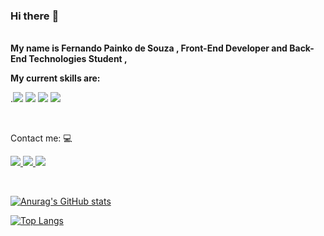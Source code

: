 ### Hi there :rocket:
<b><br>
My name is Fernando Painko de Souza , Front-End Developer and Back-End Technologies Student ,
<p>My current skills are:  </></p></b>  


 .<img src="https://img.shields.io/badge/CSS3-1572B6?style=for-the-badge&logo=css3&logoColor=white" />
 <img src="https://img.shields.io/badge/HTML5-E34F26?style=for-the-badge&logo=html5&logoColor=white" />
<img src="https://img.shields.io/badge/JavaScript-F7DF1E?style=for-the-badge&logo=javascript&logoColor=black" />
 <img src="https://img.shields.io/badge/React-20232A?style=for-the-badge&logo=react&logoColor=61DAFB" />

<br> 

Contact me: :computer:

<a href="https://www.linkedin.com/in/fernando-painko/"> <img src="https://img.shields.io/badge/LinkedIn-0077B5?style=for-the-badge&logo=linkedin&logoColor=white"/> </a>
<a href="tel+5512996706130"> <img src="https://img.shields.io/badge/WhatsApp-25D366?style=for-the-badge&logo=whatsapp&logoColor=white" /> </a>
<a href="mailto:fernandopainko@gmail.com"> <img src="https://img.shields.io/badge/Gmail-D14836?style=for-the-badge&logo=gmail&logoColor=white"/> </a>

<br> 

[![Anurag's GitHub stats](https://github-readme-stats.vercel.app/api?username=FernandoPainko)](https://github.com/anuraghazra/github-readme-stats)


[![Top Langs](https://github-readme-stats.vercel.app/api/top-langs/?username=FernandoPainko&layout=compact)](https://github.com/anuraghazra/github-readme-stats)
